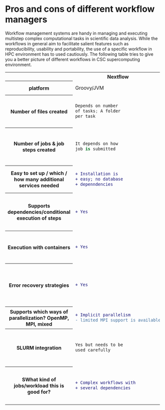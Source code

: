 # Pros and cons of different workflow managers
Workflow management systems are handy in managing and executing  multistep complex computational tasks in scientific data analysis. While the workflows in general aim to facilitate salient features such as reproducibility, usability and portability, the use of a specific workflow in HPC environment has to used cautiously.  The following table tries to give you a better picture of different workflows in CSC supercomputing environment.


<table>
<tr> <th>   </th> <th> Nextflow </th><th>Snakemake	</th><th> Merlin/Flux	</th><th> Greasy	</th>  <th> HyperQueue	</th><th> FireWorks </th> 
<tr> <th> platform</th> <td>	Groovy/JVM</td><td>	Python	</td><td> Merlin (Python); Flux (Python, C and lua)</td></td><td> <td>	Rust/Python	</td><td> Python</td>
  </tr>
  <tr>
   <th> Number of files created	</th> <td> 
  
 ```py hl_lines="1 2 3"
 Depends on number
 of tasks; A folder
 per task
 ```
  </td> <td>
  
  ```diff 
 
  ```
  </td> <td> 
  
 ```py hl_lines="1 2 3 4"
 Folder hierarchy 
 for tasks, creates
 four files per workflow 
 item
 ```
 </td>
 <td> 
  
 ```py hl_lines="1 2" 
 Depends on the workflow
 /jobs executed
 ```
 </td>
 <td> 
  
 ```py hl_lines="1 2 3" 
 In practice there 
 are are no  
 additional files.
 ```
 </td>
 <td> 
  
 ```py hl_lines="1 2 3"  
 Depends on the 
 workflow, at least 
 4 per workflow
 ```
 </td>

   <tr> <th> Number of jobs & job steps created</th>	<td>
      
 ```py hl_lines="1 2"  
 It depends on how 
 job is submitted 
 ```
 </td>
     <td>
    </td>
 <td> 
  
 ```diff 
 +  With Flux just single
 +  job step
 ```
   </td>
 <td>  
   
 ```diff 
 - creates job steps
 ```
   </td>
 <td>  
   
 ```py hl_lines="1 2 3 4 5"    
 Depends on the workflow.
 Might be just one job 
 step for the whole
 workflow. But depends
 on the HQ jobs executed
 ```
 </td>
 <td> 
  
 ```py hl_lines="1 2 3 4"  
 Creates one job step for
 each "firetask" (no way 
 to "pack" multiple job 
 steps)  
 ```
  </td>
  </tr>

 <tr> <th> Easy to set up / which / how many additional services needed</th>	<td>
      
 ```diff 
 + Installation is 
 + easy; no database
 + depenndencies
 ```
 </td>
 <td>
        
 ```diff      
 + Easy to install 
 + (just pip)
 ```
 </td>
     <td>
        
 ```py hl_lines="1 2 3"  
 Requires at least Redis DB 
 for results, optionally 
 RabbitMQ for message brokering
 ```
   </td>
 <td>  
   
 ```diff 
 + easy
 ```
   </td>
 <td>  
   
 ```diff   
 + easy  
 ```
 </td>
 <td> 
  
 ```diff 
 + Fireworks is easy to 
 + install (just pip), 
 - but needs MongoDB
 ```
  </td>
</tr>

  <tr> <th> Supports dependencies/conditional execution of steps</th>	<td>
      
 ```diff 
 + Yes
 ```
 </td>
     <td>
        
 ```diff      
 + Yes using check-
 + points,but unclear
 + how while like 
 + conditions can be
 + handled
 ```
 </td>
     <td>
        
 ```diff  
 + Yes, different types of 
 + dependencies, restarts  
 ```
   </td>
 <td>  
   
 ```py hl_lines="1"  
 simple dependencies
 ```
   </td>
 <td>  
   
 ```diff   
 - Not really 
 ```
 </td>
 <td> 
  
 ```diff 
 + yes
 ```
  </td>
</tr>


 <tr> <th> Execution with containers</th>	<td>
      
 ```diff 
 + Yes
 ```
 </td>
     <td>
        
 ```diff      
 + Yes
 ```
 </td>
     <td>
        
 ```diff  
 + Yes 
 ```
   </td>
 <td>  
   
 ```diff 
 #
 ```
   </td>
 <td>  
   
 ```diff   
 + yes 
 ```
 </td>
 <td> 
  
 ```py hl_lines="1 2 3 4"  
 FW itself offers no support 
 for containers. However, 
 actual calculations can be
 executed in a container.
 ```
  </td>
</tr>



 <tr> <th> Error recovery strategies</th>	<td>
      
 ```diff 
 + Yes
 ```
 </td>
     <td>
        
 ```diff      
 - No (unclear )
 ```
 </td>
     <td>
        
 ```diff  
 + Yes, can continue workflow 
 + after job crashes. Also 
 + possibility for separate restart  
 ```
   </td>
 <td>  
   
 ```diff 
 - no
 ```
   </td>
 <td>  
   
 ```diff   
 - Depends, but not really. 
 ```
 </td>
 <td> 
  
 ```py hl_lines="1 2 3 4 5 6"  
 Detection, logging and 
 option for manual restarting.
 In case of failure, FW will 
 continue to do all tasks 
 that do not depend on the 
 failed task
 ```
  </td>
</tr>


 <tr> <th> Supports which ways of parallelization? OpenMP, MPI, mixed</th>	<td>
      
 ```diff 
 + Implicit parallelism
 - limited MPI support is available
 ```
 </td>
     <td>
        
 ```diff      
  
 ```
 </td>
     <td>
        
 ```diff  
 +  MPI supported with Flux and 
 + 'correct' versions of MPI 
 ```
   </td>
 <td>  
   
 ```diff 
 + openMP
 ```
   </td>
 <td>  
   
 ```diff   
 + MPI/OpenMP 
 ```
 </td>
 <td> 
  
 ```diff 
 + MPI/OpenMP
 ```
  </td>
</tr>


 <tr> <th> SLURM integration</th>	<td>
      
 ```py hl_lines="1 2"  
 Yes but needs to be 
 used carefully
 ```
 </td>
     <td>
        
 ```py hl_lines="1"       
 Yes (partial)
 ```
 </td>
     <td>
        
 ```diff  
 + Yes, either using srun 
 + for job steps or Flux 
 ```
   </td>
 <td>  
   
 ```diff 
 + Yes
 ```
   </td>
 <td>  
   
 ```py hl_lines="1 2 3 4 5"   
 honestly the whole system 
 works best when executed 
 just inside the job, so 
 no real integration is 
 needed for most applications  
 ```
 </td>
 <td> 
  
 ```py hl_lines="1 2 3 4"  
 Yes, but you can't easily tailor 
 queue parameters for individual 
 subtasks (workflow will 
 use fixed number of resources)
 ```
  </td>
</tr>



 <tr> <th> SWhat kind of jobs/workload this is good for?</th>	<td>
      
 ```diff 
 + Complex workflows with 
 + several dependencies
 ```
 </td>
     <td>
        
 ```diff      

 ```
 </td>
     <td>
        
 ```diff  
 + More complicated workflows 
 + with several steps  
 ```
   </td>
 <td>  
   
 ```diff 
 
 ```
   </td>
 <td>  
   
 ```diff   
 + Large numbers of short jobs 
 + that are mostly independent
 + of each other
 ```
 </td>
 <td> 
  
 ```diff 
 + Complicated workflows 
 + with several (dependent)
 + steps. 
 #  Not for farming
 # (jobsteps are created)
 ```
  </td>
</tr>
</table>

